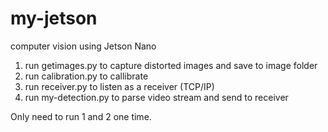 # my-jetson
computer vision using Jetson Nano

1. run getimages.py to capture distorted images and save to image folder
2. run calibration.py to callibrate
3. run receiver.py to listen as a receiver (TCP/IP)
4. run my-detection.py to parse video stream and send to receiver

Only need to run 1 and 2 one time.

